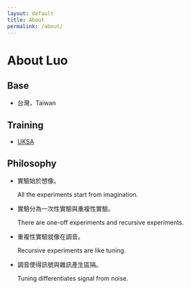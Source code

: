 ```yaml
---
layout: default
title: About
permalink: /about/
---
```

# About Luo

## Base

- 台灣，Taiwan

## Training

- [UKSA](https://uksa.org)

## Philosophy

- 實驗始於想像。

    All the experiments start from imagination.

- 實驗分為一次性實驗與重複性實驗。

    There are one-off experiments and recursive experiments.

- 重複性實驗就像在調音。

    Recursive experiments are like tuning.

- 調音使得訊號與雜訊產生區隔。

    Tuning differentiates signal from noise.  
